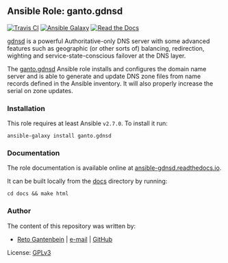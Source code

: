 ## Ansible Role: ganto.gdnsd

[![Travis CI](http://img.shields.io/travis/ganto/ansible-gdnsd.svg?branch=master&style=flat)](https://travis-ci.org/ganto/ansible-gdnsd) [![Ansible Galaxy](https://img.shields.io/badge/ansible--galaxy-ganto.gdnsd-blue.svg?style=flat&logo=ansible)](https://galaxy.ansible.com/ganto/gdnsd) [![Read the Docs](https://img.shields.io/badge/docs-ansible--gdnsd-darkblue.svg?style=flat&logo=read-the-docs)](https://ansible-gdnsd.readthedocs.io/)

[gdnsd](http://gdnsd.org/) is a powerful Authoritative-only DNS server with
some advanced features such as geographic (or other sorts of) balancing,
redirection, wighting and service-state-conscious failover at the DNS layer.

The [ganto.gdnsd](https://galaxy.ansible.com/ganto/gdnsd) Ansible role installs
and configures the domain name server and is able to generate and update DNS
zone files from name records defined in the Ansible inventory. It will also
properly increase the serial on zone updates.


### Installation

This role requires at least Ansible `v2.7.0`. To install it run:

```Shell
ansible-galaxy install ganto.gdnsd
```


### Documentation

The role documentation is available online at [ansible-gdnsd.readthedocs.io](https://ansible-gdnsd.readthedocs.io).

It can be built locally from the [docs](docs/) directory by running:
```Shell
cd docs && make html
```


### Author

The content of this repository was written by:

- [Reto Gantenbein](https://linuxmonk.ch/) | [e-mail](mailto:reto.gantenbein@linuxmonk.ch) | [GitHub](https://github.com/ganto)

License: [GPLv3](https://tldrlegal.com/license/gnu-general-public-license-v3-%28gpl-3%29)

